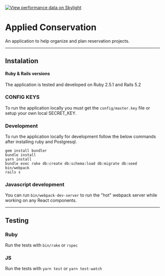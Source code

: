 [![View performance data on Skylight](https://badges.skylight.io/status/YXisuAn0Mhjx.svg?token=eiduhCn1sTWYwLsdC-8NcDtsPjdzfm3ISdDY64SBkps)](https://www.skylight.io/app/applications/YXisuAn0Mhjx)

# Applied Conservation

An application to help organize and plan reservation projects.

---

## Instalation

#### Ruby & Rails versions

The application is tested and developed on Ruby 2.5.1 and Rails 5.2

### CONFIG KEYS

To run the application locally you must get the `config/master.key` file or setup your
own local SECRET_KEY.

### Development

To run the application locally for development follow the below commands after installing
ruby and Postgresql.

```
gem install bundler
bundle install
yarn install
bundle exec rake db:create db:schema:load db:migrate db:seed
bin/webpack
rails s
```

### Javascript development

You can run `bin/webpack-dev-server` to run the "hot" webpack server while working
on any React components.

---

## Testing

### Ruby

Run the tests with `bin/rake` or `rspec`

### JS

Run the tests with `yarn test` or `yarn test-watch`
